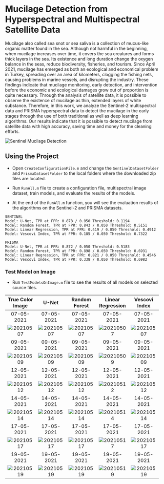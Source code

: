 # Mucilage Detection from Hyperspectral and Multispectral Satellite Data

Mucilage also called sea snot or sea saliva is a collection of mucus-like organic matter found in the sea. Although not harmful in the beginning, when mucilage increases over time, it covers the sea creatures and forms thick layers in the sea. Its existence and long duration change the oxygen balance in the seas, reduce biodiversity, fisheries, and tourism. Since April 2021, mucilage has emerged as both an ecological and economical problem in Turkey, spreading over an area of kilometers, clogging the fishing nets, causing problems in marine vessels, and disrupting the industry. These findings indicate that mucilage monitoring, early detection, and intervention before the economic and ecological damages grow out of proportion is quite necessary. Through the analysis of satellite data, it is possible to observe the existence of mucilage as thin, extended layers of white substance. Therefore, in this work, we analyze the Sentinel-2 multispectral data and PRISMA hyperspectral data to detect the mucilage in the early stages through the use of both traditional as well as deep learning algorithms. Our results indicate that it is possible to detect mucilage from satellite data with high accuracy, saving time and money for the cleaning efforts.

![Sentinel Mucilage Detection](assets/results_SENTINEL_389_556_303.png)

## Using the Project

- Open `CreateConfigurationFile.m` and change the `SentinelDatasetFolder` and `PrismaDatasetFolder` to the local folders where the downloaded zip files are located.

- Run `RunAll.m` file to create a configuration file, multispectral image dataset, train models, and evaluate the results of the models.

- At the end of the `RunAll.m` function, you will see the evaluation results of the algorithms on the Sentinel-2 and PRISMA datasets.

```
SENTINEL
Model: U-Net, TPR at FPR: 0.878 / 0.050 Threshold: 0.1194
Model: Random Forest, TPR at FPR: 0.843 / 0.050 Threshold: 0.5151
Model: Linear Regression, TPR at FPR: 0.419 / 0.050 Threshold: 0.4912
Model: Vescovi Index, TPR at FPR: 0.185 / 0.050 Threshold: 0.7322

PRISMA
Model: U-Net, TPR at FPR: 0.872 / 0.050 Threshold: 0.5183
Model: Random Forest, TPR at FPR: 0.898 / 0.050 Threshold: 0.6931
Model: Linear Regression, TPR at FPR: 0.821 / 0.050 Threshold: 0.4546
Model: Vescovi Index, TPR at FPR: 0.338 / 0.050 Threshold: 0.6982
```

### Test Model on Image
- Run `TestModelsOnImage.m` file to see the results of all models on selected source files.

|True Color Image                                                                                       |U-Net                                                                                       |Random Forest                                                                                       |Linear Regression                                                                                       |Vescovi Index                                                                                       |
|:----------------------------------------------------------------------------------------:|:-----------------------------------------------------------------------------------------:|:--------------------------------------------------------------------------------------------------:|:------------------------------------------------------------------------------------------------------:|:--------------------------------------------------------------------------------------------:|
|07-05-2021                                                                                |07-05-2021                                                                                 |07-05-2021                                                                                          |07-05-2021                                                                                              |07-05-2021                                                                                    |
|![20210507](assets/results/S2B_MSIL2A_20210507T085559_N0300_R007_T35TPE_20210507T192808_0_tci.jpg)|![20210507](assets/results/S2B_MSIL2A_20210507T085559_N0300_R007_T35TPE_20210507T192808_1_unet.jpg)|![20210507](assets/results/S2B_MSIL2A_20210507T085559_N0300_R007_T35TPE_20210507T192808_2_random_forest.jpg)|![20210507](assets/results/S2B_MSIL2A_20210507T085559_N0300_R007_T35TPE_20210507T192808_3_linear_regression.jpg)|![20210507](assets/results/S2B_MSIL2A_20210507T085559_N0300_R007_T35TPE_20210507T192808_4_vescovi.jpg)|
|09-05-2021                                                                                |09-05-2021                                                                                 |09-05-2021                                                                                          |09-05-2021                                                                                              |09-05-2021                                                                                    |
|![20210509](assets/results/S2A_MSIL2A_20210509T084601_N0300_R107_T35TPE_20210509T115513_0_tci.jpg)|![20210509](assets/results/S2A_MSIL2A_20210509T084601_N0300_R107_T35TPE_20210509T115513_1_unet.jpg)|![20210509](assets/results/S2A_MSIL2A_20210509T084601_N0300_R107_T35TPE_20210509T115513_2_random_forest.jpg)|![20210509](assets/results/S2A_MSIL2A_20210509T084601_N0300_R107_T35TPE_20210509T115513_3_linear_regression.jpg)|![20210509](assets/results/S2A_MSIL2A_20210509T084601_N0300_R107_T35TPE_20210509T115513_4_vescovi.jpg)|
|12-05-2021                                                                                |12-05-2021                                                                                 |12-05-2021                                                                                          |12-05-2021                                                                                              |12-05-2021                                                                                    |
|![20210512](assets/results/S2A_MSIL2A_20210512T085601_N0300_R007_T35TPE_20210512T133202_0_tci.jpg)|![20210512](assets/results/S2A_MSIL2A_20210512T085601_N0300_R007_T35TPE_20210512T133202_1_unet.jpg)|![20210512](assets/results/S2A_MSIL2A_20210512T085601_N0300_R007_T35TPE_20210512T133202_2_random_forest.jpg)|![20210512](assets/results/S2A_MSIL2A_20210512T085601_N0300_R007_T35TPE_20210512T133202_3_linear_regression.jpg)|![20210512](assets/results/S2A_MSIL2A_20210512T085601_N0300_R007_T35TPE_20210512T133202_4_vescovi.jpg)|
|14-05-2021                                                                                |14-05-2021                                                                                 |14-05-2021                                                                                          |14-05-2021                                                                                              |14-05-2021                                                                                    |
|![20210514](assets/results/S2B_MSIL2A_20210514T084559_N0300_R107_T35TPE_20210514T113538_0_tci.jpg)|![20210514](assets/results/S2B_MSIL2A_20210514T084559_N0300_R107_T35TPE_20210514T113538_1_unet.jpg)|![20210514](assets/results/S2B_MSIL2A_20210514T084559_N0300_R107_T35TPE_20210514T113538_2_random_forest.jpg)|![20210514](assets/results/S2B_MSIL2A_20210514T084559_N0300_R107_T35TPE_20210514T113538_3_linear_regression.jpg)|![20210514](assets/results/S2B_MSIL2A_20210514T084559_N0300_R107_T35TPE_20210514T113538_4_vescovi.jpg)|
|17-05-2021                                                                                |17-05-2021                                                                                 |17-05-2021                                                                                          |17-05-2021                                                                                              |17-05-2021                                                                                    |
|![20210517](assets/results/S2B_MSIL2A_20210517T085559_N0300_R007_T35TPE_20210517T112912_0_tci.jpg)|![20210517](assets/results/S2B_MSIL2A_20210517T085559_N0300_R007_T35TPE_20210517T112912_1_unet.jpg)|![20210517](assets/results/S2B_MSIL2A_20210517T085559_N0300_R007_T35TPE_20210517T112912_2_random_forest.jpg)|![20210517](assets/results/S2B_MSIL2A_20210517T085559_N0300_R007_T35TPE_20210517T112912_3_linear_regression.jpg)|![20210517](assets/results/S2B_MSIL2A_20210517T085559_N0300_R007_T35TPE_20210517T112912_4_vescovi.jpg)|
|19-05-2021                                                                                |19-05-2021                                                                                 |19-05-2021                                                                                          |19-05-2021                                                                                              |19-05-2021                                                                                    |
|![20210519](assets/results/S2A_MSIL2A_20210519T084601_N0300_R107_T35TPE_20210519T115101_0_tci.jpg)|![20210519](assets/results/S2A_MSIL2A_20210519T084601_N0300_R107_T35TPE_20210519T115101_1_unet.jpg)|![20210519](assets/results/S2A_MSIL2A_20210519T084601_N0300_R107_T35TPE_20210519T115101_2_random_forest.jpg)|![20210519](assets/results/S2A_MSIL2A_20210519T084601_N0300_R107_T35TPE_20210519T115101_3_linear_regression.jpg)|![20210519](assets/results/S2A_MSIL2A_20210519T084601_N0300_R107_T35TPE_20210519T115101_4_vescovi.jpg)|